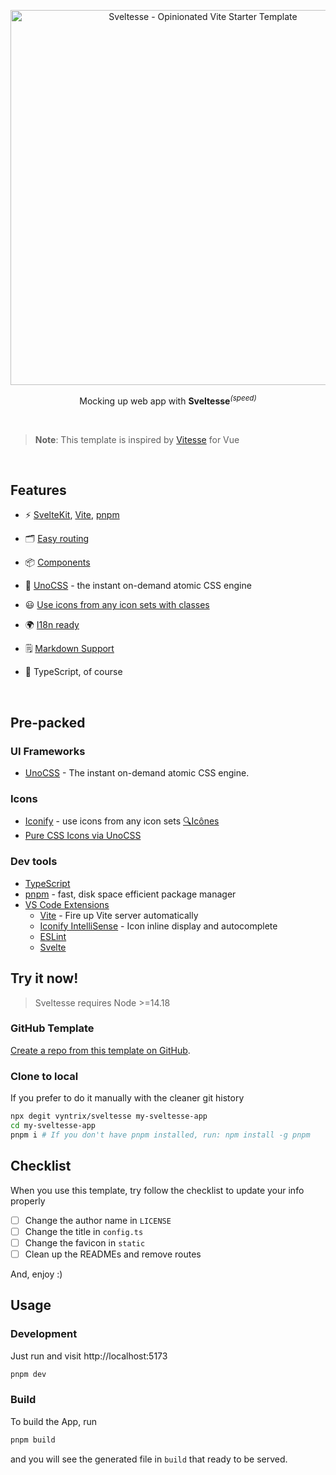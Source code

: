 <p align="center">
  <img src="https://github.com/user-attachments/assets/7705a8a0-5888-4494-a8aa-8c494c08cc8b" alt="Sveltesse - Opinionated Vite Starter Template" width="600"/>
</p>

<p align="center">
  Mocking up web app with <b>Sveltesse</b><sup><em>(speed)</em></sup>
</p>

<br>

> **Note**: This template is inspired by [Vitesse](https://github.com/antfu-collective/vitesse) for Vue

<br>

##  Features

- ⚡️ [SvelteKit](https://svelte.dev), [Vite](https://github.com/vitejs/vite), [pnpm](https://pnpm.io/)

- 🗂 [Easy routing](./src/routes)

- 📦 [Components](./src/components)

- 🎨 [UnoCSS](https://github.com/antfu/unocss) - the instant on-demand atomic CSS engine

- 😃 [Use icons from any icon sets with classes](https://github.com/antfu/unocss/tree/main/packages/preset-icons)

- 🌍 [I18n ready](./src/lib/i18n)

- 🗒 [Markdown Support](https://github.com/pngwn/MDsveX)

- 🦾 TypeScript, of course

<br>

## Pre-packed

### UI Frameworks

- [UnoCSS](https://github.com/antfu/unocss) - The instant on-demand atomic CSS engine.

### Icons

- [Iconify](https://iconify.design) - use icons from any icon sets [🔍Icônes](https://icones.netlify.app/)
- [Pure CSS Icons via UnoCSS](https://github.com/antfu/unocss/tree/main/packages/preset-icons)

### Dev tools

- [TypeScript](https://www.typescriptlang.org/)
- [pnpm](https://pnpm.js.org/) - fast, disk space efficient package manager
- [VS Code Extensions](./.vscode/extensions.json)
    - [Vite](https://marketplace.visualstudio.com/items?itemName=antfu.vite) - Fire up Vite server automatically
    - [Iconify IntelliSense](https://marketplace.visualstudio.com/items?itemName=antfu.iconify) - Icon inline display and autocomplete
    - [ESLint](https://marketplace.visualstudio.com/items?itemName=dbaeumer.vscode-eslint)
    - [Svelte](https://marketplace.visualstudio.com/items?itemName=svelte.svelte-vscode)

## Try it now!

> Sveltesse requires Node >=14.18

### GitHub Template

[Create a repo from this template on GitHub](https://github.com/vyntrix/sveltesse/generate).

### Clone to local

If you prefer to do it manually with the cleaner git history

```bash
npx degit vyntrix/sveltesse my-sveltesse-app
cd my-sveltesse-app
pnpm i # If you don't have pnpm installed, run: npm install -g pnpm
```

## Checklist

When you use this template, try follow the checklist to update your info properly

- [ ] Change the author name in `LICENSE`
- [ ] Change the title in `config.ts`
- [ ] Change the favicon in `static`
- [ ] Clean up the READMEs and remove routes

And, enjoy :)

## Usage

### Development

Just run and visit http://localhost:5173

```bash
pnpm dev
```

### Build

To build the App, run

```bash
pnpm build
```

and you will see the generated file in `build` that ready to be served.
